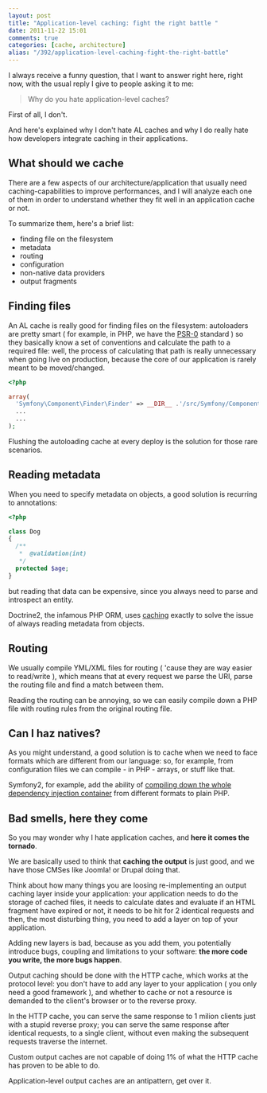 ```yaml
---
layout: post
title: "Application-level caching: fight the right battle "
date: 2011-11-22 15:01
comments: true
categories: [cache, architecture]
alias: "/392/application-level-caching-fight-the-right-battle"
---
```


I always receive a funny question, that I want to answer right here, right now, with the usual reply I give to people asking it to me:

> Why do you hate application-level caches?

First of all, I don't.

And here's explained why I don't hate AL caches and why I do really hate how developers integrate caching in their applications.
<!-- more -->

## What should we cache

There are a few aspects of our architecture/application that usually need caching-capabilities to improve performances, and I will analyze each one of them in order to understand whether they fit well in an application cache or not.

To summarize them, here's a brief list:

* finding file on the filesystem
* metadata
* routing
* configuration
* non-native data providers
* output fragments

## Finding files

An AL cache is really good for finding files on the filesystem: autoloaders are pretty smart ( for example, in PHP, we have the [PSR-0](https://github.com/php-fig/fig-standards/blob/master/accepted/PSR-0.md) standard ) so they basically know a set of conventions and calculate the path to a required file: well, the process of calculating that path is really unnecessary when going live on production, because the core of our application is rarely meant to be moved/changed.

``` php autoloading.php
<?php

array(
  'Symfony\Component\Finder\Finder' => __DIR__ .'/src/Symfony/Component/Finder/Finder.php',
  ...
  ...
); 
```

Flushing the autoloading cache at every deploy is the solution for those rare scenarios.

## Reading metadata

When you need to specify metadata on objects, a good solution is recurring to annotations:

``` php
<?php

class Dog
{
  /**
   *  @validation(int)
   */
  protected $age;
}
```

but reading that data can be expensive, since you always need to parse and introspect an entity.

Doctrine2, the infamous PHP ORM, uses [caching](https://github.com/doctrine/common/tree/master/lib/Doctrine/Common/Cache) exactly to solve the issue of always reading metadata from objects.

## Routing

We usually compile YML/XML files for routing ( 'cause they are way easier to read/write ), which means that at every request we parse the URI, parse the routing file and find a match between them.

Reading the routing can be annoying, so we can easily compile down a PHP file with routing rules from the original routing file.

## Can I haz natives?

As you might understand, a good solution is to cache when we need to face formats which are different from our language: so, for example, from configuration files we can compile - in PHP - arrays, or stuff like that.

Symfony2, for example, add the ability of [compiling down the whole dependency injection container](http://www.slideshare.net/fabpot/dependency-injection-in-php-5354/100) from different formats to plain PHP.

## Bad smells, here they come

So you may wonder why I hate application caches, and **here it comes the tornado**.

We are basically used to think that **caching the output** is just good, and we have those CMSes like Joomla! or Drupal doing that.

Think about how many things you are loosing re-implementing an output caching layer inside your application: your application needs to do the storage of cached files, it needs to calculate dates and evaluate if an HTML fragment have expired or not, it needs to be hit for 2 identical requests and then, the most disturbing thing, you need to add a layer on top of your application.

Adding new layers is bad, because as you add them, you potentially introduce bugs, coupling and limitations to your software: **the more code you write, the more bugs happen**.

Output caching should be done with the HTTP cache, which works at the protocol level: you don't have to add any layer to your application ( you only need a good framework ), and whether to cache or not a resource is demanded to the client's browser or to the reverse proxy.

In the HTTP cache, you can serve the same response to 1 milion clients just with a stupid reverse proxy; you can serve the same response after identical requests, to a single client, without even making the subsequent requests traverse the internet.

Custom output caches are not capable of doing 1% of what the HTTP cache has proven to be able to do.

Application-level output caches are an antipattern, get over it.
